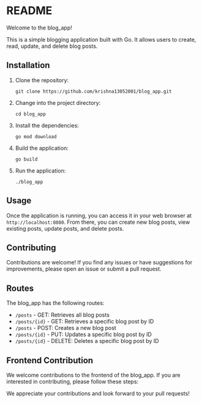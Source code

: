 # README

Welcome to the blog_app!

This is a simple blogging application built with Go. It allows users to create, read, update, and delete blog posts.

## Installation

1. Clone the repository:

    ```
    git clone https://github.com/krishna13052001/blog_app.git
    ```

2. Change into the project directory:

    ```
    cd blog_app
    ```

3. Install the dependencies:

    ```
    go mod download
    ```

4. Build the application:

    ```
    go build
    ```

5. Run the application:

    ```
    ./blog_app
    ```

## Usage

Once the application is running, you can access it in your web browser at `http://localhost:8080`. From there, you can create new blog posts, view existing posts, update posts, and delete posts.

## Contributing

Contributions are welcome! If you find any issues or have suggestions for improvements, please open an issue or submit a pull request.

## Routes

The blog_app has the following routes:

- `/posts` - GET: Retrieves all blog posts
- `/posts/{id}` - GET: Retrieves a specific blog post by ID
- `/posts` - POST: Creates a new blog post
- `/posts/{id}` - PUT: Updates a specific blog post by ID
- `/posts/{id}` - DELETE: Deletes a specific blog post by ID

## Frontend Contribution

We welcome contributions to the frontend of the blog_app. If you are interested in contributing, please follow these steps:

We appreciate your contributions and look forward to your pull requests!
